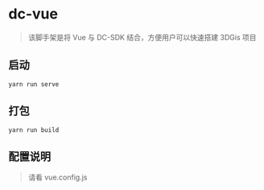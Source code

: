 # dc-vue

> 该脚手架是将 Vue 与 DC-SDK 结合，方便用户可以快速搭建 3DGis 项目

## 启动

```node
yarn run serve
```

## 打包

```node
yarn run build
```

## 配置说明

> 请看 vue.config.js
